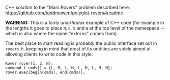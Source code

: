 C++ solution to the "Mars Rovers" problem described here: https://github.com/toddmowen/polyglot-rovers#readme

**WARNING:** This is a fairly _unorthodox_ example of C++ code (for example in the lengths it goes to place `N`, `E`, `S` and `W` at the top level of the namespace -- which is also where the name "externs" comes from).

The best place to start reading is probably the public interface set out in `rovers.h`, keeping in mind that most of its oddities are solely aimed at allowing clients to write code in this style:

    Rover rover(1, 2, N);
    command_t cmds[] = {L, M, L, M, L, M, L, M, M};
    rover.exec(begin(cmds), end(cmds));
